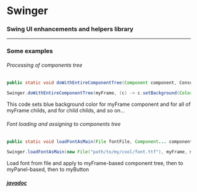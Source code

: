 # Swinger
### Swing UI enhancements and helpers library


---

### Some examples

###### Processing of components tree

```java
public static void doWithEntireComponentTree(Component component, Consumer<Component> consumer)
```

```java
Swinger.doWithEntireComponentTree(myFrame, (c) -> c.setBackground(Color.BLUE) );
```
This code sets blue background color for myFrame component and for all of myFrame childs, and for child childs, and so on...

###### Font loading and assigning to components tree

```java
public static void loadFontAsMain(File fontFile, Component... components);
```
```java
Swinger.loadFontAsMain(new File("path/to/my/cool/font.ttf"), myFrame, myPanel, myButton);
```
Load font from file and apply to myFrame-based component tree, then to myPanel-based, then to myButton

##### [javadoc](https://psyriccio.github.io/Swinger/)
